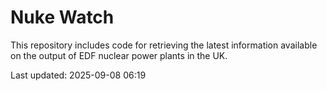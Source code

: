 # Nuke Watch

This repository includes code for retrieving the latest information available on the output of EDF nuclear power plants in the UK.

Last updated: 2025-09-08 06:19
